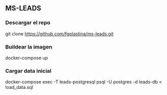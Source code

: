 ## MS-LEADS

### Descargar el repo
git clone https://github.com/fgplastina/ms-leads.git

### Buildear la imagen
docker-compose up 

### Cargar data inicial
docker-compose exec -T leads-postgresql psql -U postgres -d leads-db < load_data.sql
